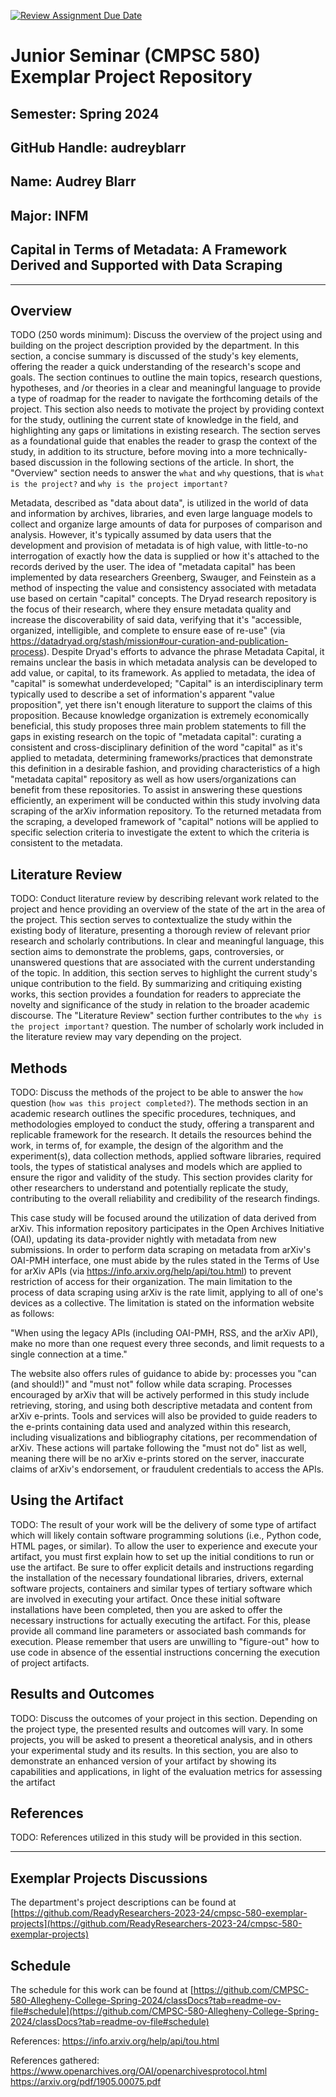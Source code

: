 [![Review Assignment Due Date](https://classroom.github.com/assets/deadline-readme-button-24ddc0f5d75046c5622901739e7c5dd533143b0c8e959d652212380cedb1ea36.svg)](https://classroom.github.com/a/Y4rZMh1t)
# Junior Seminar (CMPSC 580) Exemplar Project Repository

## Semester: Spring 2024

## GitHub Handle: audreyblarr

## Name: Audrey Blarr

## Major: INFM

## Capital in Terms of Metadata: A Framework Derived and Supported with Data Scraping 

---

## Overview

TODO (250 words minimum): Discuss the overview of the project using and building on the project description provided by the department. In this section, a concise summary is discussed of the study's key elements, offering the reader a quick understanding of the research's scope and goals. The section continues to outline the main topics, research questions, hypotheses, and /or theories in a clear and meaningful language to provide a type of roadmap for the reader to navigate the forthcoming details of the project. This section also needs to motivate the project by providing context for the study, outlining the current state of knowledge in the field, and highlighting any gaps or limitations in existing research. The section serves as a foundational guide that enables the reader to grasp the context of the study, in addition to its structure, before moving into a more technically-based discussion in the following sections of the article. In short, the "Overview" section needs to answer the `what` and `why` questions, that is `what is the project?` and `why is the project important?`

Metadata, described as "data about data", is utilized in the world of data and information by archives, libraries, and even large language models to collect and organize large amounts of data for purposes of comparison and analysis. However, it's typically assumed by data users that the development and provision of metadata is of high value, with little-to-no interrogation of exactly how the data is supplied or how it's attached to the records derived by the user. The idea of "metadata capital" has been implemented by data researchers Greenberg, Swauger, and Feinstein as a method of inspecting the value and consistency associated with metadata use based on certain "capital" concepts. The Dryad research repository is the focus of their research, where they ensure metadata quality and increase the discoverability of said data, verifying that it's "accessible, organized, intelligible, and complete to ensure ease of re-use" (via https://datadryad.org/stash/mission#our-curation-and-publication-process). Despite Dryad's efforts to advance the phrase Metadata Capital, it remains unclear the basis in which metadata analysis can be developed to add value, or capital, to its framework. As applied to metadata, the idea of "capital" is somewhat underdeveloped; "Capital" is an interdisciplinary term typically used to describe a set of information's apparent "value proposition", yet there isn't enough literature to support the claims of this proposition. Because knowledge organization is extremely economically beneficial, this study proposes three main problem statements to fill the gaps in existing research on the topic of "metadata capital": curating a consistent and cross-disciplinary definition of the word "capital" as it's applied to metadata, determining frameworks/practices that demonstrate this definition in a desirable fashion, and providing characteristics of a high "metadata capital" repository as well as how users/organizations can benefit from these repositories. To assist in answering these questions efficiently, an experiment will be conducted within this study involving data scraping of the arXiv information repository. To the returned metadata from the scraping, a developed framework of "capital" notions will be applied to specific selection criteria to investigate the extent to which the criteria is consistent to the metadata.

## Literature Review

TODO: Conduct literature review by describing relevant work related to the project and hence providing an overview of the state of the art in the area of the project. This section serves to contextualize the study within the existing body of literature, presenting a thorough review of relevant prior research and scholarly contributions. In clear and meaningful language, this section aims to demonstrate the problems, gaps, controversies, or unanswered questions that are associated with the current understanding of the topic. In addition, this section serves to highlight the current study's unique contribution to the field. By summarizing and critiquing existing works, this section provides a foundation for readers to appreciate the novelty and significance of the study in relation to the broader academic discourse. The "Literature Review" section further contributes to the `why is the project important?` question. The number of scholarly work included in the literature review may vary depending on the project.

## Methods

TODO: Discuss the methods of the project to be able to answer the `how` question (`how was this project completed?`). The methods section in an academic research outlines the specific procedures, techniques, and methodologies employed to conduct the study, offering a transparent and replicable framework for the research. It details the resources behind the work, in terms of, for example, the design of the algorithm and the experiment(s), data collection methods, applied software libraries, required tools, the types of statistical analyses and models which are applied to ensure the rigor and validity of the study. This section provides clarity for other researchers to understand and potentially replicate the study, contributing to the overall reliability and credibility of the research findings.

This case study will be focused around the utilization of data derived from arXiv. This information repository participates in the Open Archives Initiative (OAI), updating its data-provider nightly with metadata from new submissions. In order to perform data scraping on metadata from arXiv's OAI-PMH interface, one must abide by the rules stated in the Terms of Use for arXiv APIs (via https://info.arxiv.org/help/api/tou.html) to prevent restriction of access for their organization. The main limitation to the process of data scraping using arXiv is the rate limit, applying to all of one's devices as a collective. The limitation is stated on the information website as follows:

"When using the legacy APIs (including OAI-PMH, RSS, and the arXiv API), make no more than one request every three seconds, and limit requests to a single connection at a time."

The website also offers rules of guidance to abide by: processes you "can (and should!)" and "must not" follow while data scraping. Processes encouraged by arXiv that will be actively performed in this study include retrieving, storing, and using both descriptive metadata and content from arXiv e-prints. Tools and services will also be provided to guide readers to the e-prints containing data used and analyzed within this research, including visualizations and bibliography citations, per recommendation of arXiv. These actions will partake following the "must not do" list as well, meaning there will be no arXiv e-prints stored on the server, inaccurate claims of arXiv's endorsement, or fraudulent credentials to access the APIs. 

## Using the Artifact

TODO: The result of your work will be the delivery of some type of artifact which will likely contain software programming solutions (i.e., Python code, HTML pages, or similar). To allow the user to experience and execute your artifact, you must first explain how to set up the initial conditions to run or use the artifact. Be sure to offer explicit details and instructions regarding the installation of the necessary foundational libraries, drivers, external software projects, containers and similar types of tertiary software which are involved in executing your artifact. Once these initial software installations have been completed, then you are asked to offer the necessary instructions for actually executing the artifact. For this, please provide all command line parameters or associated bash commands for execution. Please remember that users are unwilling to "figure-out" how to use code in absence of the essential instructions concerning the execution of project artifacts.

## Results and Outcomes

TODO: Discuss the outcomes of your project in this section. Depending on the project type, the presented results and outcomes will vary. In some projects, you will be asked to present a theoretical analysis, and in others your experimental study and its results. In this section, you are also to demonstrate an enhanced version of your artifact by showing its capabilities and applications, in light of the evaluation metrics for assessing the artifact

## References

TODO: References utilized in this study will be provided in this section.

---

## Exemplar Projects Discussions

The department's project descriptions can be found at [https://github.com/ReadyResearchers-2023-24/cmpsc-580-exemplar-projects](https://github.com/ReadyResearchers-2023-24/cmpsc-580-exemplar-projects)

## Schedule

The schedule for this work can be found at [https://github.com/CMPSC-580-Allegheny-College-Spring-2024/classDocs?tab=readme-ov-file#schedule](https://github.com/CMPSC-580-Allegheny-College-Spring-2024/classDocs?tab=readme-ov-file#schedule)

References:
https://info.arxiv.org/help/api/tou.html 

References gathered:
https://www.openarchives.org/OAI/openarchivesprotocol.html
https://arxiv.org/pdf/1905.00075.pdf

